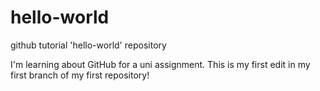 # hello-world
github tutorial 'hello-world' repository

I'm learning about GitHub for a uni assignment.
This is my first edit in my first branch of my first repository!
